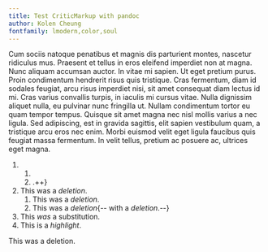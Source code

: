 ```yaml
---
title: Test CriticMarkup with pandoc
author: Kolen Cheung
fontfamily: lmodern,color,soul
---
```


Cum sociis natoque penatibus et magnis<!-- FTP - 2013-05-13 08:20:18 --> dis parturient montes, nascetur ridiculus mus. Praesent et tellus in eros <!-- FTP - 2013-05-13 08:20:22 -->eleifend imperdiet non at magna. Nunc aliquam accumsan auctor. In vitae mi sapien. Ut eget pretium purus. Proin<!-- FTP - 2013-05-13 08:20:29 --> condimentum hendrerit risus quis tristique. Cras fermentum, diam id sodales feugiat, arcu risus imperdiet nisi, sit amet consequat diam lectus id mi. Cras varius convallis turpis, in iaculis mi cursus vitae. Nulla dignissim aliquet nulla, eu pulvinar nunc fringilla ut. Nullam condimentum tortor<!-- Huh? --> eu quam tempor tempus. Quisque sit amet magna nec nisl mollis varius a nec ligula. Sed adipiscing, est in gravida sagittis, elit sapien vestibulum quam, a <!-- Test comment. -->tristique arcu eros nec enim. Morbi euismod velit eget ligula faucibus quis feugiat massa fermentum. In velit tellus, pretium ac posuere ac, ultrices eget magna.

1. 
	1. 
	2. .++}
2. This was a *deletion*.
	1. This was a *deletion*.
	2. This was a *deletion*{-- with a *deletion*.--}
3. This *was* a substitution.
4. This is a *highlight*<!--  With a *comment* that should not appear. -->.


This was a deletion.
